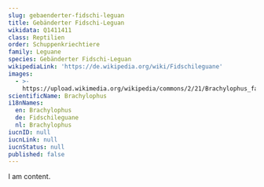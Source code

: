 ```yaml
---
slug: gebaenderter-fidschi-leguan
title: Gebänderter Fidschi-Leguan
wikidata: Q1411411
class: Reptilien
order: Schuppenkriechtiere
family: Leguane
species: Gebänderter Fidschi-Leguan
wikipediaLink: 'https://de.wikipedia.org/wiki/Fidschileguane'
images:
  - >-
    https://upload.wikimedia.org/wikipedia/commons/2/21/Brachylophus_fasciatus.JPG
scientificName: Brachylophus
i18nNames:
  en: Brachylophus
  de: Fidschileguane
  nl: Brachylophus
iucnID: null
iucnLink: null
iucnStatus: null
published: false
---
```


I am content.
